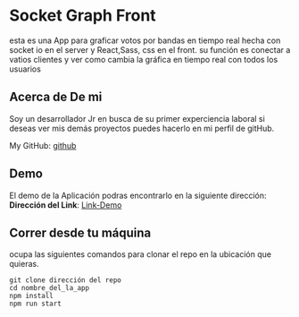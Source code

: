 # Socket Graph Front

esta es una App para graficar votos por bandas en tiempo real hecha con socket io en el server y React,Sass, css en el front. su función es conectar a vatios clientes y ver como cambia la gráfica en tiempo real con todos los usuarios

## Acerca de De mi

Soy un desarrollador Jr en busca de su primer experciencia laboral si deseas ver mis demás proyectos puedes hacerlo en mi perfil de gitHub.

My GitHub: [github](https://github.com/UrielBm)

## Demo

El demo de la Aplicación podras encontrarlo en la siguiente dirección:
**Dirección del Link**: [Link-Demo](https://graphreact.vercel.app/)

## Correr desde tu máquina

ocupa las siguientes comandos para clonar el repo en la ubicación que quieras.

```
git clone dirección del repo
cd nombre_del_la_app
npm install
npm run start

```
